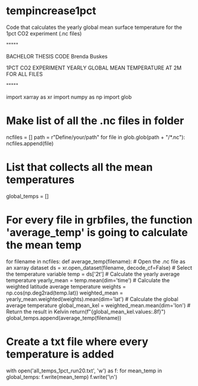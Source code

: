 # tempincrease1pct
Code that calculates the yearly global mean surface temperature for the 1pct CO2 experiment (.nc files)

"""""

BACHELOR THESIS CODE
Brenda Buskes

1PCT CO2 EXPERIMENT
YEARLY GLOBAL MEAN TEMPERATURE AT 2M FOR ALL FILES

"""""

import xarray as xr
import numpy as np
import glob

# Make list of all the .nc files in folder
ncfiles = []
path = r"Define/your/path"
for file in glob.glob(path + "/*.nc"):
    ncfiles.append(file)
    
# List that collects all the mean temperatures     
global_temps = []

# For every file in grbfiles, the function 'average_temp' is going to calculate the mean temp
for filename in ncfiles:
    def average_temp(filename):
        # Open the .nc file as an xarray dataset
        ds = xr.open_dataset(filename, decode_cf=False)
        # Select the temperature variable
        temp = ds['2t']
        # Calculate the yearly average temperature
        yearly_mean = temp.mean(dim='time')
        # Calculate the weighted latitude average temperature
        weights = np.cos(np.deg2rad(temp.lat))
        weighted_mean = yearly_mean.weighted(weights).mean(dim='lat')
        # Calculate the global average temperature
        global_mean_kel = weighted_mean.mean(dim='lon')
        # Return the result in Kelvin
        return(f"{global_mean_kel.values:.8f}")
    global_temps.append(average_temp(filename))

# Create a txt file where every temperature is added        
with open('all_temps_1pct_run20.txt', 'w') as f:
    for mean_temp in global_temps:
        f.write(mean_temp)
        f.write('\n')
        
